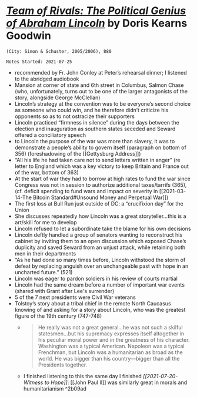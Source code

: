 
# [*Team of Rivals: The Political Genius of Abraham Lincoln*](https://www.amazon.com/Team-Rivals-Political-Abraham-Lincoln/dp/0743270754) by Doris Kearns Goodwin

`(City: Simon & Schuster, 2005/2006), 880`

`Notes Started: 2021-07-25`


- recommended by Fr. John Conley at Peter’s rehearsal dinner; I listened to the abridged audiobook
- Mansion at corner of state and 6th street in Columbus, Salmon Chase (who, unfortunately, turns out to be one of the larger antagonists of the story, alongside George McClellan)
- Lincoln’s strategy at the convention was to be everyone’s second choice as someone who could win, and he therefore didn’t criticize his opponents so as to not ostracize their supporters
- Lincoln practiced “firmness in silence” during the days between the election and inauguration as southern states seceded and Seward offered a conciliatory speech
- to Lincoln the purpose of the war was more than slavery, it was to demonstrate a people’s ability to govern itself (paragraph on bottom of 356) (foreshadowing of the [[Gettysburg Address]])
- “All his life he had taken care not to send letters written in anger” (re letter to England which was a key victory to keep Britain and France out of the war, bottom of 363)
- At the start of war they had to borrow at high rates to fund the war since Congress was not in session to authorize additional taxes/tarrifs (365), (cf. deficit spending to fund wars and impact on severity in [[2021-03-14-The Bitcoin Standard#Unsound Money and Perpetual War]])
- The first loss at Bull Run just outside of DC: a “crucifixion day” for the Union  
- She discusses repeatedly how Lincoln was a great storyteller...this is a art/skill for me to develop
- Lincoln refused to let a subordinate take the blame for his own decisions
- Lincoln deftly handled a group of senators wanting to reconstruct his cabinet by inviting them to an open discussion which exposed Chase’s duplicity and saved Seward from an unjust attack, while retaining both men in their departments
- “As he had done so many times before, Lincoln withstood the storm of defeat by replacing anguish over an unchangeable past with hope in an uncharted future.” (521)  
- Lincoln was eager to pardon soldiers in his review of courts martial
- Lincoln had the same dream before a number of important war events (shared with Grant after Lee's surrender)  
- 5 of the 7 next presidents were Civil War veterans
- Tolstoy’s story about a tribal chief in the remote North Caucasus knowing of and asking for a story about Lincoln, who was the greatest figure of the 19th century (747-748)
	- >He really was not a great general...he was not such a skilful statesmen...but his supremacy expresses itself altogether in his peculiar moral power and in the greatness of his character. Washington was a typical American. Napoleon was a typical Frenchman, but Lincoln was a humanitarian as broad as the world. He was bigger than his country—bigger than all the Presidents together. 
	- I finished listening to this the same day I finished *[[2021-07-20-Witness to Hope]]*: [[John Paul II]] was similarly great in morals and humanitarianism ^2b09ad